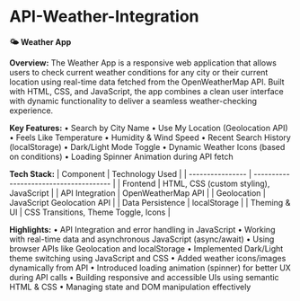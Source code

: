 # API-Weather-Integration
**🌤️ Weather App** 

**Overview:**
The Weather App is a responsive web application that allows users to check current weather conditions for any city or their current location using real-time data fetched from the OpenWeatherMap API. Built with HTML, CSS, and JavaScript, the app combines a clean user interface with dynamic functionality to deliver a seamless weather-checking experience.

**Key Features:**
•	Search by City Name
•	Use My Location (Geolocation API)
•	Feels Like Temperature
•	Humidity & Wind Speed
•	Recent Search History (localStorage)
•	Dark/Light Mode Toggle
•	Dynamic Weather Icons (based on conditions)
•	Loading Spinner Animation during API fetch

**Tech Stack:**
| Component        | Technology Used                        |
| ---------------- | -------------------------------------- |
| Frontend         | HTML, CSS (custom styling), JavaScript |
| API Integration  | OpenWeatherMap API                     |
| Geolocation      | JavaScript Geolocation API             |
| Data Persistence | localStorage                           |
| Theming & UI     | CSS Transitions, Theme Toggle, Icons   |


**Highlights:**
•	API Integration and error handling in JavaScript
•	Working with real-time data and asynchronous JavaScript (async/await)
•	Using browser APIs like Geolocation and localStorage
• Implemented Dark/Light theme switching using JavaScript and CSS
• Added weather icons/images dynamically from API
• Introduced loading animation (spinner) for better UX during API calls
•	Building responsive and accessible UIs using semantic HTML & CSS
•	Managing state and DOM manipulation effectively


